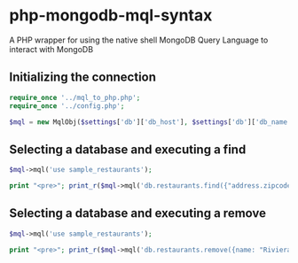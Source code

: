 # php-mongodb-mql-syntax
A PHP wrapper for using the native shell MongoDB Query Language to interact with MongoDB


## Initializing the connection
```php
require_once '../mql_to_php.php';
require_once '../config.php';

$mql = new MqlObj($settings['db']['db_host'], $settings['db']['db_name'], $settings['db']['db_user'], $settings['db']['db_pass'], $settings['db']['db_port']);
```

## Selecting a database and executing a find
```php
$mql->mql('use sample_restaurants');

print "<pre>"; print_r($mql->mql('db.restaurants.find({"address.zipcode": "11224"});')); print "</pre>";
```

## Selecting a database and executing a remove
```php
$mql->mql('use sample_restaurants');

print "<pre>"; print_r($mql->mql('db.restaurants.remove({name: "Riviera Caterer"});')); print "</pre>";
```
